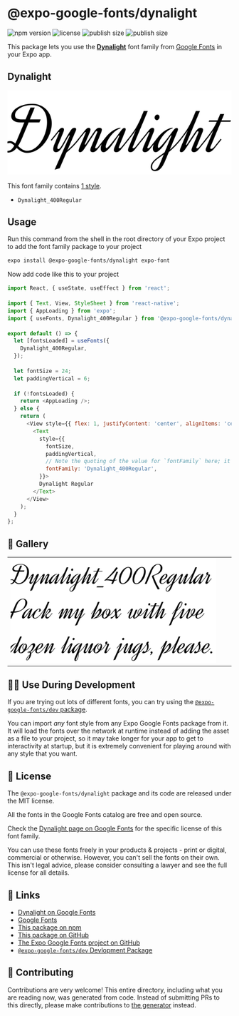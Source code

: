 # @expo-google-fonts/dynalight

![npm version](https://flat.badgen.net/npm/v/@expo-google-fonts/dynalight)
![license](https://flat.badgen.net/github/license/expo/google-fonts)
![publish size](https://flat.badgen.net/packagephobia/install/@expo-google-fonts/dynalight)
![publish size](https://flat.badgen.net/packagephobia/publish/@expo-google-fonts/dynalight)

This package lets you use the [**Dynalight**](https://fonts.google.com/specimen/Dynalight) font family from [Google Fonts](https://fonts.google.com/) in your Expo app.

## Dynalight

![Dynalight](./font-family.png)

This font family contains [1 style](#-gallery).

- `Dynalight_400Regular`

## Usage

Run this command from the shell in the root directory of your Expo project to add the font family package to your project
```sh
expo install @expo-google-fonts/dynalight expo-font
```

Now add code like this to your project
```js
import React, { useState, useEffect } from 'react';

import { Text, View, StyleSheet } from 'react-native';
import { AppLoading } from 'expo';
import { useFonts, Dynalight_400Regular } from '@expo-google-fonts/dynalight';

export default () => {
  let [fontsLoaded] = useFonts({
    Dynalight_400Regular,
  });

  let fontSize = 24;
  let paddingVertical = 6;

  if (!fontsLoaded) {
    return <AppLoading />;
  } else {
    return (
      <View style={{ flex: 1, justifyContent: 'center', alignItems: 'center' }}>
        <Text
          style={{
            fontSize,
            paddingVertical,
            // Note the quoting of the value for `fontFamily` here; it expects a string!
            fontFamily: 'Dynalight_400Regular',
          }}>
          Dynalight Regular
        </Text>
      </View>
    );
  }
};

```

## 🔡 Gallery


||||
|-|-|-|
|![Dynalight_400Regular](./Dynalight_400Regular.ttf.png)||||


## 👩‍💻 Use During Development

If you are trying out lots of different fonts, you can try using the [`@expo-google-fonts/dev` package](https://github.com/expo/google-fonts/tree/master/font-packages/dev#readme).

You can import *any* font style from any Expo Google Fonts package from it. It will load the fonts
over the network at runtime instead of adding the asset as a file to your project, so it may take longer
for your app to get to interactivity at startup, but it is extremely convenient
for playing around with any style that you want.

## 📖 License

The `@expo-google-fonts/dynalight` package and its code are released under the MIT license.

All the fonts in the Google Fonts catalog are free and open source.

Check the [Dynalight page on Google Fonts](https://fonts.google.com/specimen/Dynalight) for the specific license of this font family.

You can use these fonts freely in your products & projects - print or digital, commercial or otherwise. However, you can't sell the fonts on their own. This isn't legal advice, please consider consulting a lawyer and see the full license for all details.

## 🔗 Links

- [Dynalight on Google Fonts](https://fonts.google.com/specimen/Dynalight)
- [Google Fonts](https://fonts.google.com/)
- [This package on npm](https://www.npmjs.com/package/@expo-google-fonts/dynalight)
- [This package on GitHub](https://github.com/expo/google-fonts/tree/master/font-packages/dynalight)
- [The Expo Google Fonts project on GitHub](https://github.com/expo/google-fonts)
- [`@expo-google-fonts/dev` Devlopment Package](https://github.com/expo/google-fonts/tree/master/font-packages/dev)

## 🤝 Contributing

Contributions are very welcome! This entire directory, including what you are reading now, was generated from code. Instead of submitting PRs to this directly, please make contributions to [the generator](https://github.com/expo/google-fonts/tree/master/packages/generator) instead.
